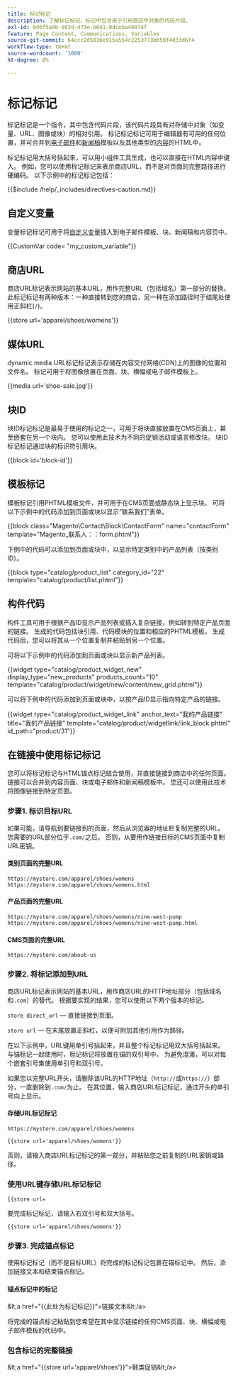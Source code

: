 ```yaml
---
title: 标记标记
description: 了解标记标记，标记中包含用于引用商店中对象的代码片段。
exl-id: 0d6f5a9b-983d-473e-b641-0dceba40974f
feature: Page Content, Communications, Variables
source-git-commit: 64ccc2d5016e915a554c2253773bb50f4d33d6f4
workflow-type: tm+mt
source-wordcount: '1000'
ht-degree: 0%

---
```


# 标记标记

标记标记是一个指令，其中包含代码片段，该代码片段具有对存储中对象（如变量、URL、图像或块）的相对引用。 标记标记标记可用于编辑器有可用的任何位置，并可合并到[电子邮件](email-templates.md)和[新闻稿](../merchandising-promotions/newsletter-template.md)模板以及其他类型的[内容](../content-design/introduction.md#content)的HTML中。

标记标记用大括号括起来，可以用小组件工具生成，也可以直接在HTML内容中键入。 例如，您可以使用标记标记来表示商店URL，而不是对页面的完整路径进行硬编码。 以下示例中的标记标记包括：

{{$include /help/_includes/directives-caution.md}}

## 自定义变量

变量标记标记可用于将[自定义变量](variables-custom.md)插入到电子邮件模板、块、新闻稿和内容页中。

\{\{CustomVar code= &quot;my_custom_variable&quot;}}

## 商店URL

商店URL标记表示网站的基本URL，用作完整URL（包括域名）第一部分的替换。 此标记标记有两种版本：一种直接转到您的商店，另一种在添加路径时于结尾处使用正斜杠(`/`)。

\{\{store url=&#39;apparel/shoes/womens&#39;}}

## 媒体URL

dynamic media URL标记标记表示存储在内容交付网络(CDN)上的图像的位置和文件名。 标记可用于将图像放置在页面、块、横幅或电子邮件模板上。

\{\{media url=&#39;shoe-sale.jpg&#39;}}

## 块ID

块ID标记标记是最易于使用的标记之一，可用于将块直接放置在CMS页面上，甚至嵌套在另一个块内。 您可以使用此技术为不同的促销活动或语言修改块。 块ID标记标记通过块的标识符引用块。

\{\{block id=&#39;block-id&#39;}}

## 模板标记

模板标记引用PHTML模板文件，并可用于在CMS页面或静态块上显示块。 可将以下示例中的代码添加到页面或块以显示“联系我们”表单。

\{\{block class=&quot;Magento\Contact\Block\ContactForm&quot; name=&quot;contactForm&quot; template=&quot;Magento_联系人：：form.phtml&quot;}}

下例中的代码可以添加到页面或块中，以显示特定类别中的产品列表（按类别ID）。

\{\{block type=&quot;catalog/product_list&quot; category_id=&quot;22&quot; template=&quot;catalog/product/list.phtml&quot;}}

## 构件代码

构件工具可用于根据产品ID显示产品列表或插入复杂链接，例如转到特定产品页面的链接。 生成的代码包括块引用、代码模块的位置和相应的PHTML模板。 生成代码后，您可以将其从一个位置复制并粘贴到另一个位置。

可将以下示例中的代码添加到页面或块以显示新产品列表。

\{\{widget type=&quot;catalog/product_widget_new&quot; display_type=&quot;new_products&quot; products_count=&quot;10&quot; template=&quot;catalog/product/widget/new/content/new_grid.phtml&quot;}}

可以将下例中的代码添加到页面或块中，以按产品ID显示指向特定产品的链接。

\{\{widget type=&quot;catalog/product_widget_link&quot; anchor_text=&quot;我的产品链接&quot; title=&quot;我的产品链接&quot; template=&quot;catalog/product/widgetlink/link_block.phtml&quot; id_path=&quot;product/31&quot;}}

## 在链接中使用标记标记

您可以将标记标记与HTML锚点标记结合使用，并直接链接到商店中的任何页面。 链接可以合并到内容页面、块或电子邮件和新闻稿模板中。 您还可以使用此技术将图像链接到特定页面。

### 步骤1. 标识目标URL

如果可能，请导航到要链接到的页面，然后从浏览器的地址栏复制完整的URL。 您需要的URL部分位于`.com/`之后。 否则，从要用作链接目标的CMS页面中复制URL密钥。

#### 类别页面的完整URL

`https://mystore.com/apparel/shoes/womens`
`https://mystore.com/apparel/shoes/womens.html`

#### 产品页面的完整URL

`https://mystore.com/apparel/shoes/womens/nine-west-pump`
`https://mystore.com/apparel/shoes/womens/nine-west-pump.html`

#### CMS页面的完整URL

`https://mystore.com/about-us`

### 步骤2. 将标记添加到URL

商店URL标记表示网站的基本URL，用作商店URL的HTTP地址部分（包括域名和`.com`）的替代。 根据要实现的结果，您可以使用以下两个版本的标记。

`store direct_url` — 直接链接到页面。

`store url` — 在末尾放置正斜杠，以便可附加其他引用作为路径。

在以下示例中，URL键用单引号括起来，并且整个标记标记用双大括号括起来。 与锚标记一起使用时，标记标记将放置在锚的双引号中。 为避免混淆，可以对每个嵌套引号集使用单引号和双引号。

如果您以完整URL开头，请删除该URL的HTTP地址（`http://`或`https://`）部分，一直删除到`.com/`为止。 在其位置，输入商店URL标记标记，通过开头的单引号向上显示。

#### 存储URL标记标记

`https://mystore.com/apparel/shoes/womens`

`{{store url='apparel/shoes/womens'}}`

否则，请输入商店URL标记标记的第一部分，并粘贴您之前复制的URL密钥或路径。

### 使用URL键存储URL标记标记

`{{store url=`

要完成标记标记，请输入右双引号和双大括号。

`{{store url='apparel/shoes/womens'}}`

### 步骤3. 完成锚点标记

使用标记标记（而不是目标URL）将完成的标记标记包裹在锚标记中。 然后，添加链接文本和结束锚点标记。

#### 锚点标记中的标记

\&lt;a href=&quot;\{\{此处为标记标记}}&quot;>链接文本\&lt;/a>

将完成的锚点标记粘贴到您希望在其中显示链接的任何CMS页面、块、横幅或电子邮件模板的代码中。

### 包含标记的完整链接

\&lt;a href=&quot;\{\{store url=&#39;apparel/shoes&#39;}}&quot;>鞋类促销\&lt;/a>
